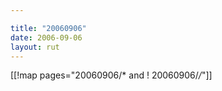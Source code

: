```yaml
---

title: "20060906"
date: 2006-09-06
layout: rut
---
```


[[!map pages="20060906/* and ! 20060906/*/*"]]
